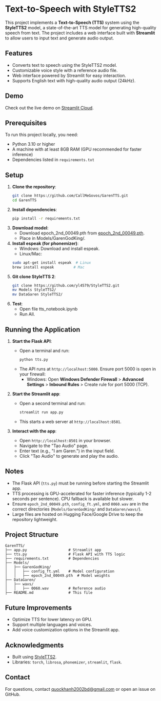 # Text-to-Speech with StyleTTS2

This project implements a **Text-to-Speech (TTS)** system using the **StyleTTS2** model, a state-of-the-art TTS model for generating high-quality speech from text. The project includes a web interface built with **Streamlit** to allow users to input text and generate audio output.

## Features
- Converts text to speech using the StyleTTS2 model.
- Customizable voice style with a reference audio file.
- Web interface powered by Streamlit for easy interaction.
- Supports English text with high-quality audio output (24kHz).

## Demo
Check out the live demo on [Streamlit Cloud](https://garentts-d8qzvnzumfrbyyasqqpycw.streamlit.app/).

## Prerequisites
To run this project locally, you need:
- Python 3.10 or higher
- A machine with at least 8GB RAM (GPU recommended for faster inference)
- Dependencies listed in `requirements.txt`

## Setup
1. **Clone the repository**:
   ```bash
   git clone https://github.com/CallMeGovos/GarenTTS.git
   cd GarenTTS
2. **Install dependencies**:
   ```bash
   pip install -r requirements.txt
3. **Download model**:
   - Download epoch_2nd_00049.pth from [epoch_2nd_00049.pth](https://drive.google.com/drive/folders/1ez4TktS_nEU7NxJjN4D4aZnImOai6QUT).
   - Place in Models/GarenGodKing/.
4. **Install espeak (for phonemizer)**:
   - Windows: Download and install espeak.
   - Linux/Mac:
   ```bash
   sudo apt-get install espeak  # Linux
   brew install espeak         # Mac
5. **Git clone StyleTTS 2**:
   ```bash
   git clone https://github.com/yl4579/StyleTTS2.git
   mv Models StyleTTS2/
   mv DataGaren StyleTTS2/
5. **Test**:
   - Open file tts_notebook.ipynb
   - Run All.

## Running the Application
1. **Start the Flask API**:
   - Open a terminal and run:
     ```bash
     python tts.py
     ```
   - The API runs at `http://localhost:5000`. Ensure port 5000 is open in your firewall:
     - Windows: Open **Windows Defender Firewall** > **Advanced Settings** > **Inbound Rules** > Create rule for port 5000 (TCP).

2. **Start the Streamlit app**:
   - Open a second terminal and run:
     ```bash
     streamlit run app.py
     ```
   - This starts a web server at `http://localhost:8501`.

3. **Interact with the app**:
   - Open `http://localhost:8501` in your browser.
   - Navigate to the "Tạo Audio" page.
   - Enter text (e.g., "I am Garen.") in the input field.
   - Click "Tạo Audio" to generate and play the audio.

## Notes
- The Flask API (`tts.py`) must be running before starting the Streamlit app.
- TTS processing is GPU-accelerated for faster inference (typically 1-2 seconds per sentence). CPU fallback is available but slower.
- Ensure `epoch_2nd_00049.pth`, `config_ft.yml`, and `0060.wav` are in the correct directories (`Models/GarenGodKing/` and `DataGaren/wavs/`).
- Large files are hosted on Hugging Face/Google Drive to keep the repository lightweight.

## Project Structure
```
GarenTTS/
├── app.py                   # Streamlit app
├── tts.py                   # Flask API with TTS logic
├── requirements.txt         # Dependencies
├── Models/
│   ├── GarenGodKing/
│   │   ├── config_ft.yml    # Model configuration
│   │   ├── epoch_2nd_00049.pth  # Model weights
├── DataGaren/
│   ├── wavs/
│   │   ├── 0060.wav         # Reference audio
├── README.md                # This file
```

## Future Improvements
- Optimize TTS for lower latency on GPU.
- Support multiple languages and voices.
- Add voice customization options in the Streamlit app.

## Acknowledgments
- Built using [StyleTTS2](https://github.com/yl4579/StyleTTS2).
- Libraries: `torch`, `librosa`, `phonemizer`, `streamlit`, `flask`.

## Contact
For questions, contact [quockhanh2002bd@gmail.com](quockhanh2002bd@gmail.com) or open an issue on GitHub.